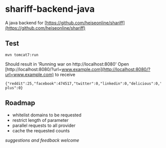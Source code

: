 # shariff-backend-java

A java backend for [https://github.com/heiseonline/shariff](https://github.com/heiseonline/shariff)

## Test

    mvn tomcat7:run

Should result in 'Running war on http://localhost:8080'
Open [http://localhost:8080/?url=www.example.com](http://localhost:8080/?url=www.example.com) to receive

    {"reddit":25,"facebook":474517,"twitter":0,"linkedin":0,"delicious":0,"stumbleupon":5882,"pinterest":0,"google-plus":0}

## Roadmap

* whitelist domains to be requested
* restrict length of parameter
* parallel requests to all provider
* cache the requested counts


*suggestions and feedback welcome*
    

